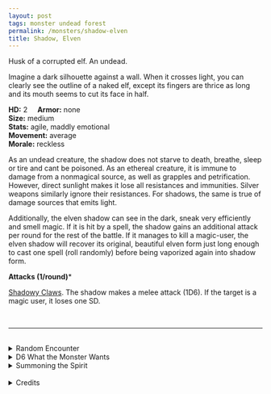 ```yaml
---
layout: post
tags: monster undead forest
permalink: /monsters/shadow-elven
title: Shadow, Elven
---
```


Husk of a corrupted elf. An undead.

Imagine a dark silhouette against a wall. When it crosses light, you can clearly see the outline of a naked elf, except its fingers are thrice as long and its mouth seems to cut its face in half.

**HD:** 2  &nbsp; &nbsp;  **Armor:** none <br>
**Size:** medium <br>
**Stats:** agile, maddly emotional <br>
**Movement:** average <br>
**Morale:** reckless <br>

As an undead creature, the shadow does not starve to death, breathe, sleep or tire and cant be poisoned. As an ethereal creature, it is immune to damage from a nonmagical source, as well as grapples and petrification. However, direct sunlight makes it lose all resistances and immunities. Silver weapons similarly ignore their resistances. For shadows, the same is true of damage sources that emits light.

Additionally, the elven shadow can see in the dark, sneak very efficiently and smell magic. If it is hit by a spell, the shadow gains an additional attack per round for the rest of the battle. If it manages to kill a magic-user, the elven shadow will recover its original, beautiful elven form just long enough to cast one spell (roll randomly) before being vaporized again into shadow form.

**Attacks (1/round)***

<ins>Shadowy Claws</ins>. The shadow makes a melee attack (1D6). If the target is a magic user, it loses one SD.

<br>

---

<br> 

<details markdown="1">
<summary>Random Encounter</summary>

1. **Monster:** 1D4 elven shadows.
1. **Lair:**  A demonic pleasure cult shrine surrounded by the soothy outlines of the elves that were vaporized there. Cleaning these silhouette frees the shade. <br>	&nbsp; OR <br>	**Omen:** The lights flicker.
1. **Spoor:** The mangled body of a magical creature or a magic user.
1. **Tracks:** Demonic pleasure cult graffitis.
1. **Trace:** A soot silhouette of a vaporized elf.
1. **Trace:** A demonic pleasure cult elven statue.
</details>

<details markdown="1">
<summary>D6 What the Monster Wants</summary>

1. To cast magic. Desperately
1. To inflict pain, as a relief for their own.
1. To be elven, beautiful and horny again.
1. For somebody to clean their vaporized silhouette. But not a magic user, they'll want to devour that instead.
1. For somebody to enact the last steps of the depraved ritual they were so close to accomplish.
1. To please a demon of lust. 

</details>

<details markdown="1">
<summary>Summoning the Spirit</summary>

If you know the spell [Occult Consultation](https://saltygoo.github.io/2020/11/13/occult-consultation/), you can alter it in such way for a minimum of 2 Spell Dices:

**Summon Elven Shadow** <br>
R: 50’

A demon of lust must owe you a favor to cast this spell, as elven shadows are by definition owned by them. The duration of the summon is permament and the shadow will attempt to hunt and kill all magic users it can, you included. If you know the location of its vaporized silhouette, you can bargain with the shadow: its freedom for the knowledge of a new spell.
</details>

<br>

<details markdown="1">
<summary>Credits</summary>
This version of the shadow are a creation of [Jacob Hurst, Evan Peterson, and Donnie Garcia](https://shop.swordfishislands.com/) found in [Hot Springs Island](https://shop.swordfishislands.com/the-dark-of-hot-springs-island/). The creatures are not statted in the book, so I made my own version. — SaltyGoo
</details>
